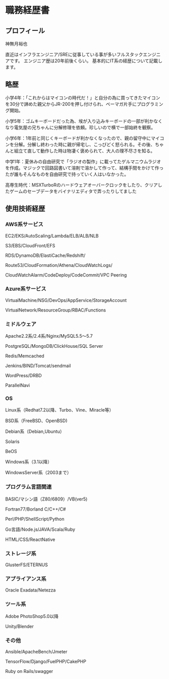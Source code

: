 # 職務経歴書

## プロフィール

神無月裕也

直近はインフラエンジニア/SREに従事している事が多いフルスタックエンジニアです。
エンジニア歴は20年前後くらい。
基本的にIT系の経歴について記載します。

## 略歴

小学4年：「これからはマイコンの時代だ！」と自分の為に買ってきたマイコンを30分で諦めた親父からJR-200を押し付けられ、ベーマガ片手にプログラミング開始。

小学5年：ゴムキーボードだった為、埃が入り込みキーボードの一部が利かなくなり電気屋の兄ちゃんに分解修理を依頼。珍しいので横で一部始終を観察。

小学6年：1年前と同じくキーボードが利かなくなったので、親の留守中にマイコンを分解。分解し終わった時に親が帰宅し、こっぴどく怒られる。その後、ちゃんと組立て直して動作した時は物凄く褒められて、大人の理不尽さを知る。

中学1年：夏休みの自由研究で「ラジオの製作」に載ってたゲルマニウムラジオを作成。マジックで回路図書いて溶剤で溶かして作って、結構手間をかけて作ったが誰もそんなものを自由研究で持っていく人はいなかった。

高専生時代：MSXTurboRのハードウェアオーバークロックをしたり、クリアしたゲームのセーブデータをバイナリエディタで弄ったりしてました

## 使用技術経歴

### AWS系サービス

EC2/EKS/AutoScaling/Lambda/ELB/ALB/NLB

S3/EBS/CloudFront/EFS

RDS/DynamoDB/ElastiCache/Redshift/

Route53/CloudFormation/Athena/CloudWatchLogs/

CloudWatchAlarm/CodeDeploy/CodeCommit/VPC Peering

### Azure系サービス

VirtualMachine/NSG/DevOps/AppService/StorageAccount

VirtualNetwork/ResourceGroup/RBAC/Functions

### ミドルウェア

Apache2.2系/2.4系/Nginx/MySQL5.5～5.7

PostgreSQL/MongoDB/ClickHouse/SQL Server

Redis/Memcached

Jenkins/BIND/Tomcat/sendmail

WordPress/DRBD

ParallelNavi

### OS

Linux系（Redhat7.2以降、Turbo、Vine、Miracle等）

BSD系（FreeBSD、OpenBSD)

Debian系（Debian,Ubuntu）

Solaris

BeOS

Windows系（3.1以降）

WindowsServer系（2003まで）

### プログラム言語関連

BASIC/マシン語（Z80/6809）/VB(ver5)

Fortran77/Borland C/C++/C#

Perl/PHP/ShellScript/Python

Go言語/Node.js/JAVA/Scala/Ruby

HTML/CSS/ReactNative

### ストレージ系

GlusterFS/ETERNUS

### アプライアンス系

Oracle Exadata/Netezza

### ツール系

Adobe PhotoShop5.0以降

Unity/Blender

### その他

Ansible/ApacheBench/Jmeter

TensorFlow/Django/FuelPHP/CakePHP

Ruby on Rails/swagger